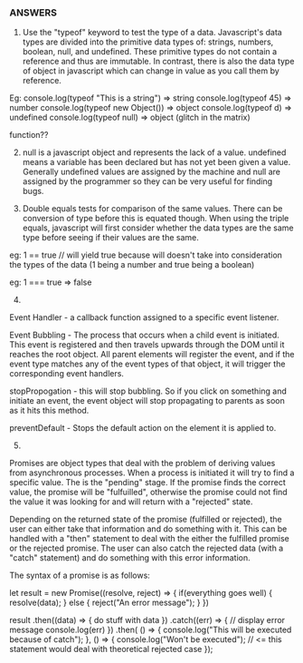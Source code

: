 ### ANSWERS

1. Use the "typeof" keyword to test the type of a data. Javascript's data types are divided into the primitive data types of: strings, numbers, boolean, null, and undefined. These primitive types do not contain a reference and thus are immutable. In contrast, there is also the data type of object in javascript which can change in value as you call them by reference.

Eg:
console.log(typeof "This is a string") => string
console.log(typeof 45)                 => number
console.log(typeof new Object())       => object
console.log(typeof d)                  => undefined
console.log(typeof null)               => object  (glitch in the matrix)

function??


2. null is a javascript object and represents the lack of a value. undefined means a variable has been declared but has not yet been given a value. Generally undefined values are assigned by the machine and null are assigned by the programmer so they can be very useful for finding bugs.


3. Double equals tests for comparison of the same values. There can be conversion of type before this is equated though. When using the triple equals, javascript will first consider whether the data types are the same type before seeing if their values are the same.

eg: 1 == true
// will yield true because will doesn't take into consideration the types of the data (1 being a number and true being a boolean)

eg: 1 === true => false

4.
Event Handler - a callback function assigned to a specific event listener.

Event Bubbling - The process that occurs when a child event is initiated. This event is registered and then travels upwards through the DOM until it reaches the root object. All parent elements will register the event, and if the event type matches any of the event types of that object, it will trigger the corresponding event handlers.

stopPropogation - this will stop bubbling. So if you click on something and initiate an event, the event object will stop propagating to parents as soon as it hits this method.

preventDefault - Stops the default action on the element it is applied to.

5.
Promises are object types that deal with the problem of deriving values from asynchronous processes. When a process is initiated it will try to find a specific value. The is the "pending" stage. If the promise finds the correct value, the promise will be "fulfuilled", otherwise the promise could not find the value it was looking for and will return with a "rejected" state.

Depending on the returned state of the promise (fulfilled or rejected), the user can either take that information and do something with it. This can be handled with a "then" statement to deal with the either the fulfilled promise or the rejected promise. The user can also  catch the rejected data (with a "catch" statement) and do something with this error information.

The syntax of a promise is as follows:

let result = new Promise((resolve, reject) => {
  if(everything goes well) {
    resolve(data);
  } else {
    reject("An error message");
  }
  })

  result
  .then((data) => {
    do stuff with data
    })
  .catch((err) => {
    // display error message
    console.log(err)
    })
  .then(
    () => {
    console.log("This will be executed because of catch");
    },
    () => {
      console.log("Won't be executed"); // <= this statement would deal with theoretical rejected case
    });
